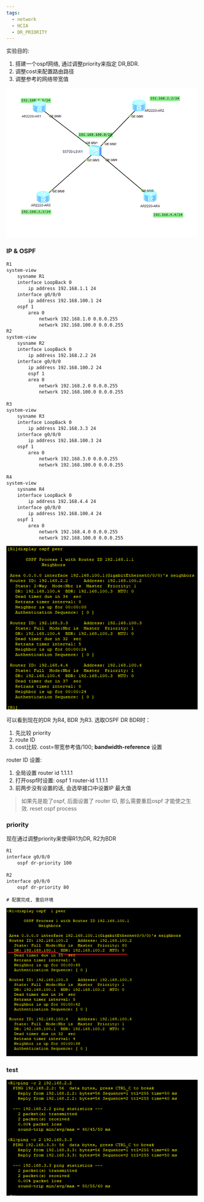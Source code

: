 ```yaml
---
tags:
  - network
  - HCIA
  - DR_PRIORITY
---
```

实验目的:
1. 搭建一个ospf网络, 通过调整priority来指定 DR,BDR.
2. 调整cost来配置路由路径
3. 调整参考的网络带宽值

![](./images/0502/0502_topo.png)
### IP & OSPF
```
R1
system-view
	sysname R1
	interface LoopBack 0
		ip address 192.168.1.1 24
	interface g0/0/0
		ip address 192.168.100.1 24
	ospf 1
		area 0 
			network 192.168.1.0 0.0.0.255
			network 192.168.100.0 0.0.0.255
R2
system-view
	sysname R2
	interface LoopBack 0
		ip address 192.168.2.2 24
	interface g0/0/0
		ip address 192.168.100.2 24
		ospf 1
		area 0 
			network 192.168.2.0 0.0.0.255
			network 192.168.100.0 0.0.0.255

R3
system-view
	sysname R3
	interface LoopBack 0
		ip address 192.168.3.3 24
	interface g0/0/0
		ip address 192.168.100.3 24
	ospf 1
		area 0 
			network 192.168.3.0 0.0.0.255
			network 192.168.100.0 0.0.0.255

R4
system-view
	sysname R4
	interface LoopBack 0
		ip address 192.168.4.4 24
	interface g0/0/0
		ip address 192.168.100.4 24
	ospf 1
		area 0 
			network 192.168.4.0 0.0.0.255
			network 192.168.100.0 0.0.0.255

```
![](./images/0502/0502_init_route_role.png)

可以看到现在的DR 为R4,  BDR 为R3.
选取OSPF DR BDR时：
1. 先比较 priority
2. route ID
3. cost比较.   cost=带宽参考值/100;  **bandwidth-reference**  设置


router ID 设置:
1. 全局设置  router id 1.1.1.1   
2. 打开ospf时设置:  ospf 1 router-id  1.1.1.1
3. 前两步没有设置的话, 会选举接口中设置IP 最大值
> 如果先是能了ospf, 后面设置了 router ID, 那么需要重启ospf 才能使之生效.  reset ospf process


### priority
现在通过调整priority来使得R1为DR,  R2为BDR
```
R1
interface g0/0/0
	ospf dr-priority 100

R2
interface g0/0/0
	ospf dr-priority 80

# 配置完成, 重启环境
```
![](./images/0502/0502_r1_dr.png)



### test
![](./images/0502/0502_r1_ping.png)






